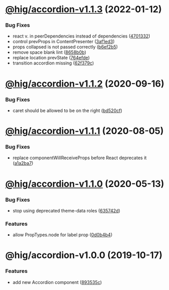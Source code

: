 # [@hig/accordion-v1.1.3](https://github.com/Autodesk/hig/compare/@hig/accordion@1.1.2...@hig/accordion@1.1.3) (2022-01-12)


### Bug Fixes

*  react v. in peerDependencies instead of dependencies ([4701332](https://github.com/Autodesk/hig/commit/4701332))
* control prevProps in ContentPresenter ([3af1ed3](https://github.com/Autodesk/hig/commit/3af1ed3))
* props collapsed is not passed correctly ([b6ef2b5](https://github.com/Autodesk/hig/commit/b6ef2b5))
* remove space blank lint ([8658b0b](https://github.com/Autodesk/hig/commit/8658b0b))
* replace location prevState ([764efde](https://github.com/Autodesk/hig/commit/764efde))
* transition accordion missing ([62f379c](https://github.com/Autodesk/hig/commit/62f379c))

# [@hig/accordion-v1.1.2](https://github.com/Autodesk/hig/compare/@hig/accordion@1.1.1...@hig/accordion@1.1.2) (2020-09-16)


### Bug Fixes

* caret should be allowed to be on the right ([bd520cf](https://github.com/Autodesk/hig/commit/bd520cf))

# [@hig/accordion-v1.1.1](https://github.com/Autodesk/hig/compare/@hig/accordion@1.1.0...@hig/accordion@1.1.1) (2020-08-05)


### Bug Fixes

* replace componentWillReceiveProps before React deprecates it ([a1a2ba7](https://github.com/Autodesk/hig/commit/a1a2ba7))

# [@hig/accordion-v1.1.0](https://github.com/Autodesk/hig/compare/@hig/accordion@1.0.0...@hig/accordion@1.1.0) (2020-05-13)


### Bug Fixes

* stop using deprecated theme-data roles ([635742d](https://github.com/Autodesk/hig/commit/635742d))


### Features

* allow PropTypes.node for label prop ([0d0b4b4](https://github.com/Autodesk/hig/commit/0d0b4b4))

# @hig/accordion-v1.0.0 (2019-10-17)


### Features

* add new Accordion component ([893535c](https://github.com/Autodesk/hig/commit/893535c))
